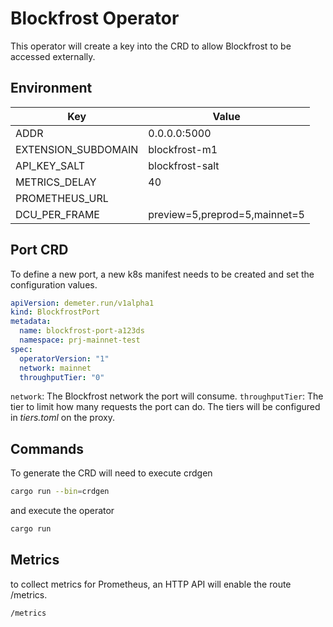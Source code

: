 # Blockfrost Operator

This operator will create a key into the CRD to allow Blockfrost to be accessed externally.

## Environment

| Key                        | Value                         |
| ---------------------------| ----------------------------- |
| ADDR                       | 0.0.0.0:5000                  |
| EXTENSION_SUBDOMAIN        | blockfrost-m1                 |
| API_KEY_SALT               | blockfrost-salt               |
| METRICS_DELAY              | 40                            |
| PROMETHEUS_URL             |                               |
| DCU_PER_FRAME              | preview=5,preprod=5,mainnet=5 |

## Port CRD

To define a new port, a new k8s manifest needs to be created and set the configuration values.

```yml
apiVersion: demeter.run/v1alpha1
kind: BlockfrostPort
metadata:
  name: blockfrost-port-a123ds
  namespace: prj-mainnet-test
spec:
  operatorVersion: "1"
  network: mainnet
  throughputTier: "0"
```

`network`: The Blockfrost network the port will consume.
`throughputTier`: The tier to limit how many requests the port can do. The tiers will be configured in *tiers.toml* on the proxy.

## Commands

To generate the CRD will need to execute crdgen

```bash
cargo run --bin=crdgen
```

and execute the operator

```bash
cargo run
```

## Metrics

to collect metrics for Prometheus, an HTTP API will enable the route /metrics.

```
/metrics
```
